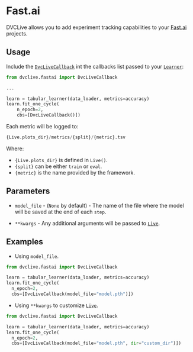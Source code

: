 # Fast.ai

DVCLive allows you to add experiment tracking capabilities to your
[Fast.ai](https://docs.fast.ai/) projects.

## Usage

Include the
[`DvcLiveCallback`](https://github.com/iterative/dvclive/blob/main/src/dvclive/fastai.py)
int the callbacks list passed to your
[`Learner`](https://docs.fast.ai/learner.html#Learner):

```python
from dvclive.fastai import DvcLiveCallback

...

learn = tabular_learner(data_loader, metrics=accuracy)
learn.fit_one_cycle(
    n_epoch=2,
    cbs=[DvcLiveCallback()])
```

Each metric will be logged to:

```py
{Live.plots_dir}/metrics/{split}/{metric}.tsv
```

Where:

- `{Live.plots_dir}` is defined in `Live()`.
- `{split}` can be either `train` or `eval`.
- `{metric}` is the name provided by the framework.

## Parameters

- `model_file` - (`None` by default) - The name of the file where the model will
  be saved at the end of each `step`.

- `**kwargs` - Any additional arguments will be passed to
  [`Live`](/docs/dvclive/api-reference/live).

## Examples

- Using `model_file`.

```python
from dvclive.fastai import DvcLiveCallback

learn = tabular_learner(data_loader, metrics=accuracy)
learn.fit_one_cycle(
  n_epoch=2,
  cbs=[DvcLiveCallback(model_file="model.pth")])
```

- Using `**kwargs` to customize [`Live`](/docs/dvclive/api-reference/live).

```python
from dvclive.fastai import DvcLiveCallback

learn = tabular_learner(data_loader, metrics=accuracy)
learn.fit_one_cycle(
  n_epoch=2,
  cbs=[DvcLiveCallback(model_file="model.pth", dir="custom_dir")])
```
